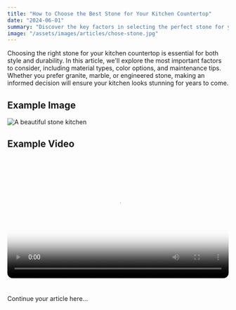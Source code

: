 ```yaml
---
title: "How to Choose the Best Stone for Your Kitchen Countertop"
date: "2024-06-01"
summary: "Discover the key factors in selecting the perfect stone for your kitchen, from durability to style."
image: "/assets/images/articles/chose-stone.jpg"
---
```


Choosing the right stone for your kitchen countertop is essential for both style and durability. In this article, we'll explore the most important factors to consider, including material types, color options, and maintenance tips. Whether you prefer granite, marble, or engineered stone, making an informed decision will ensure your kitchen looks stunning for years to come.

## Example Image

![A beautiful stone kitchen](/assets/images/articles/stone-maintenance.jpg)

## Example Video

<video controls width="100%" poster="/assets/images/articles/kitchen-stone.jpg" style="border-radius: 12px; margin: 24px 0;">
  <source src="/assets/videos/kitchen-tour.mp4" type="video/mp4" />
  Your browser does not support the video tag.
</video>

Continue your article here...
